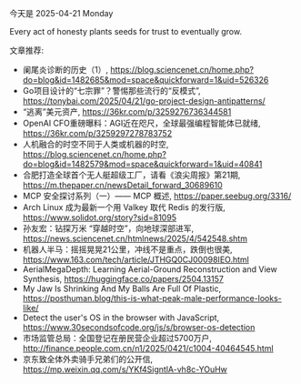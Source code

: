 今天是 2025-04-21 Monday

Every act of honesty plants seeds for trust to eventually grow.

文章推荐:
- 阑尾炎诊断的历史（1）, https://blog.sciencenet.cn/home.php?do=blog&id=1482685&mod=space&quickforward=1&uid=526326
- Go项目设计的“七宗罪”？警惕那些流行的“反模式”, https://tonybai.com/2025/04/21/go-project-design-antipatterns/
- “逃离”美元资产, https://36kr.com/p/3259276736344581
- OpenAI CFO重磅曝料：AGI近在咫尺，全球最强编程智能体已就绪, https://36kr.com/p/3259297278783752
- 人机融合的时空不同于人类或机器的时空, https://blog.sciencenet.cn/home.php?do=blog&id=1482579&mod=space&quickforward=1&uid=40841
- 合肥打造全球首个无人艇超级工厂，请看《浪尖周报》第21期, https://m.thepaper.cn/newsDetail_forward_30689610
- MCP 安全探讨系列（一）—— MCP 概述, https://paper.seebug.org/3316/
- Arch Linux 成为最新一个用 Valkey 取代 Redis 的发行版, https://www.solidot.org/story?sid=81095
- 孙友宏：钻探万米 “穿越时空”，向地球深部进军, https://news.sciencenet.cn/htmlnews/2025/4/542548.shtm
- 机器人半马：摇摇晃晃21公里，冲线不是重点，跌倒也很美, https://www.163.com/tech/article/JTHGQ0CJ00098IEO.html
- AerialMegaDepth: Learning Aerial-Ground Reconstruction and View
  Synthesis, https://huggingface.co/papers/2504.13157
- My Jaw Is Shrinking And My Balls Are Full Of Plastic, https://posthuman.blog/this-is-what-peak-male-performance-looks-like/
- Detect the user's OS in the browser with JavaScript, https://www.30secondsofcode.org/js/s/browser-os-detection
- 市场监管总局：全国登记在册民营企业超过5700万户, http://finance.people.com.cn/n1/2025/0421/c1004-40464545.html
- 京东致全体外卖骑手兄弟们的公开信, https://mp.weixin.qq.com/s/YKf4SigntlA-vh8c-YOuHw